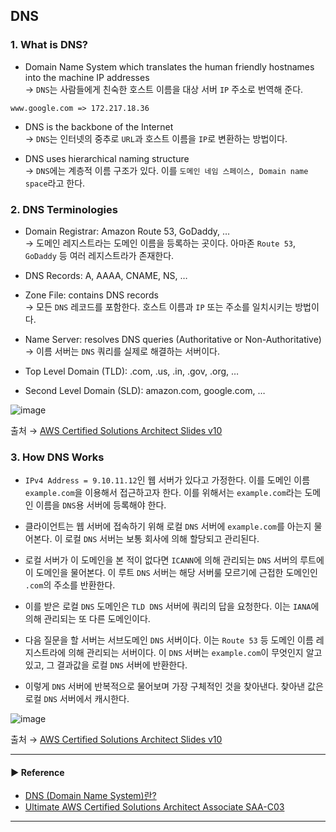 ## DNS
### 1. What is DNS?
- Domain Name System which translates the human friendly hostnames into the machine IP addresses  
→ `DNS`는 사람들에게 친숙한 호스트 이름을 대상 서버 `IP` 주소로 번역해 준다.
~~~
www.google.com => 172.217.18.36
~~~

- DNS is the backbone of the Internet  
→ `DNS`는 인터넷의 중추로 `URL`과 호스트 이름을 `IP`로 변환하는 방법이다.

- DNS uses hierarchical naming structure  
→ `DNS`에는 계층적 이름 구조가 있다. 이를 `도메인 네임 스페이스, Domain name space`라고 한다.

### 2. DNS Terminologies
- Domain Registrar: Amazon Route 53, GoDaddy, …  
→ 도메인 레지스트라는 도메인 이름을 등록하는 곳이다. 아마존 `Route 53`, `GoDaddy` 등 여러 레지스트라가 존재한다.

- DNS Records: A, AAAA, CNAME, NS, …
- Zone File: contains DNS records  
→ 모든 `DNS` 레코드를 포함한다. 호스트 이름과 `IP` 또는 주소를 일치시키는 방법이다.

- Name Server: resolves DNS queries (Authoritative or Non-Authoritative)  
→ 이름 서버는 `DNS` 쿼리를 실제로 해결하는 서버이다. 

- Top Level Domain (TLD): .com, .us, .in, .gov, .org, …
- Second Level Domain (SLD): amazon.com, google.com, …

![image](https://user-images.githubusercontent.com/97398071/234050072-be3832e0-c8ce-4af7-807c-cf5951b18e96.png)

출처 → [AWS Certified Solutions Architect Slides v10](https://courses.datacumulus.com/downloads/certified-solutions-architect-pn9/)

### 3. How DNS Works
- `IPv4 Address = 9.10.11.12`인 웹 서버가 있다고 가정한다. 이를 도메인 이름 `example.com`을 이용해서 접근하고자 한다. 이를 위해서는 `example.com`라는 도메인 이름을 `DNS`용 서버에 등록해야 한다.  

- 클라이언트는 웹 서버에 접속하기 위해 로컬 `DNS` 서버에 `example.com`를 아는지 물어본다. 이 로컬 `DNS` 서버는 보통 회사에 의해 할당되고 관리된다.

- 로컬 서버가 이 도메인을 본 적이 없다면 `ICANN`에 의해 관리되는 `DNS` 서버의 루트에 이 도메인을 물어본다. 이 루트 `DNS` 서버는 해당 서버룰 모르기에 근접한 도메인인 `.com`의 주소를 반환한다.

- 이를 받은 로컬 `DNS` 도메인은 `TLD DNS` 서버에 쿼리의 답을 요청한다. 이는 `IANA`에 의해 관리되는 또 다른 도메인이다.

- 다음 질문을 할 서버는 서브도메인 `DNS` 서버이다. 이는 `Route 53` 등 도메인 이름 레지스트라에 의해 관리되는 서버이다. 이 `DNS` 서버는 `example.com`이 무엇인지 알고 있고, 그 결과값을 로컬 `DNS` 서버에 반환한다.

- 이렇게 `DNS` 서버에 반복적으로 물어보며 가장 구체적인 것을 찾아낸다. 찾아낸 값은 로컬 `DNS` 서버에서 캐시한다.

![image](https://user-images.githubusercontent.com/97398071/234052721-32d01ff4-1875-4b66-bf4c-55c82f92b4ae.png)

출처 → [AWS Certified Solutions Architect Slides v10](https://courses.datacumulus.com/downloads/certified-solutions-architect-pn9/)

---
#### ▶ Reference
- [DNS (Domain Name System)란?](https://peemangit.tistory.com/52)
- [Ultimate AWS Certified Solutions Architect Associate SAA-C03](https://www.udemy.com/course/aws-certified-solutions-architect-associate-saa-c03/)
---